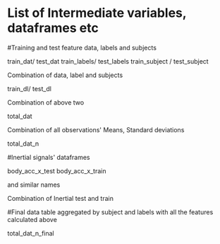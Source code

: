 # List of Intermediate variables, dataframes etc

#Training and test feature data, labels and subjects

train_dat/ test_dat 
train_labels/ test_labels
train_subject / test_subject

Combination of data, label and subjects

train_dl/ test_dl

Combination of above two

total_dat

Combination of all observations' Means, Standard deviations

total_dat_n 

#Inertial signals' dataframes 

body_acc_x_test
body_acc_x_train 

and similar names

Combination of Inertial test and train

#Final data table aggregated by subject and labels with all the features calculated above

total_dat_n_final